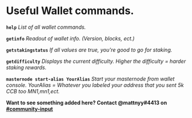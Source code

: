 # Useful Wallet commands.
    
**`help`** *List of all wallet commands.*

**`getinfo`** *Readout of wallet info. (Version, blocks, ect.)*
 
**`getstakingstatus`** *If all values are true, you're good to go for staking.*

**`getdifficulty`** *Displays the current difficulty. Higher the difficulty = harder staking rewards.*

**`masternode start-alias YourAlias`** *Start your masternode from wallet console. YourAlias = Whatever you labeled your address that you sent 5k CCB too MN1,mn1,ect.*

**Want to see something added here? Contact @mattnyy#4413 on [#community-input](https://discord.gg/c7szjeH)**

